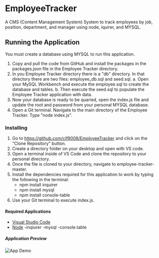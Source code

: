 # EmployeeTracker
A CMS (Content Management System) System to track employees by job, position, department, and manager using node, iquirer, and MYSQL. 

## Running the Application 
You must create a database using MYSQL to run this application. 

1. Copy and pull the code from GitHub and install the packages in the packages.json file in the Employee Tracker directory.
2. In you Employee Tracker directory there is a "db" directory. In that directory there are two files: employee_db.sql and seed.sql. 
    a. Open your MySQL Workbench and execute the employee.sql to create the database and tables.
    b. Then execute the seed.sql to populate the Employee Tracker application with data. 
3. Now your database is ready to be quaried, open the index.js file and update the root and password from your personal MYSQL database. 
4. Open a Git terminal. Navigate to the main directory of the Employee Tracker. Type "node index.js".

### Installing
1. Go to https://github.com/clf9008/EmployeeTracker and click on the "Clone Repository" button. 
2. Create a directory folder on your desktop and open with VS code.
3. Open a terminal inside of VS Code and clone the repository to your personal directory.
4. Once the file is cloned to your directory, navigate to employee-tracker-master.
5. Install the dependencies required for this application to work by typing the following in the terminal:
   * npm install inquirer
   * npm install mysql
   * npm install console-table
6. Use your Git terminal to execute index.js. 

#### Required Applications
- [Visual Studio Code](https://code.visualstudio.com/docs/setup/setup-overview)
- [Node](https://nodejs.org/en/download/)
  -inqiurer
  -mysql
  -console.table
##### Application Preview
![App Demo](https://github.com/clf9008/EmployeeTracker/blob/main/EmployeeTrackergif.gif?raw=true "Gif Demo")
